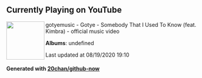 ## Currently Playing on YouTube

[<img align="left" width="100" src="">](https://www.youtube.com/channel/UCFC9LamNMmLioW643VZ40OA)

gotyemusic - Gotye - Somebody That I Used To Know (feat. Kimbra) - official music video

**Albums**: undefined

Last updated at 08/19/2020 19:10

#### Generated with [20chan/github-now](https://github.com/20chan/github-now)


<!--
**20chan/20chan** is a ✨ _special_ ✨ repository because its `README.md` (this file) appears on your GitHub profile.

Here are some ideas to get you started:

- 🔭 I’m currently working on ...
- 🌱 I’m currently learning ...
- 👯 I’m looking to collaborate on ...
- 🤔 I’m looking for help with ...
- 💬 Ask me about ...
- 📫 How to reach me: ...
- 😄 Pronouns: ...
- ⚡ Fun fact: ...
-->
